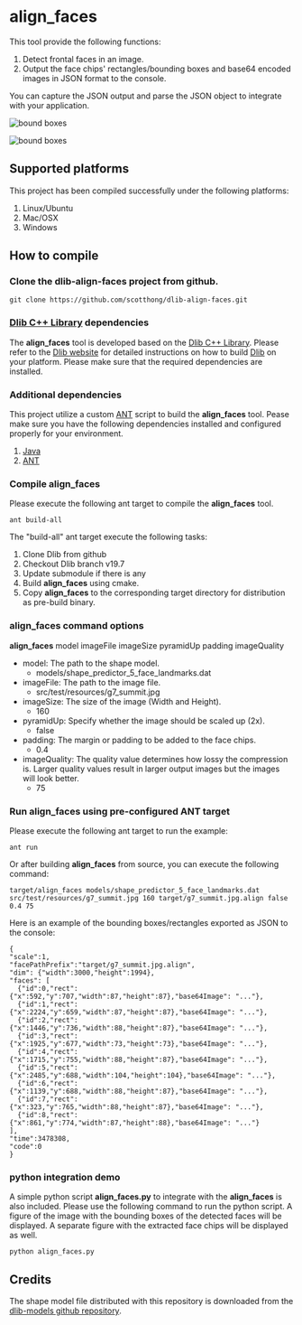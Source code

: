 # align_faces

This tool provide the following functions:

1. Detect frontal faces in an image.
2. Output the face chips' rectangles/bounding boxes and base64 encoded images in JSON format to the console.

You can capture the JSON output and parse the JSON object to integrate with your application.

![bound boxes](https://github.com/scotthong/dlib-align-faces/blob/master/src/main/resources/bounding_boxes.png)

![bound boxes](https://github.com/scotthong/dlib-align-faces/blob/master/src/main/resources/face_chips.png)

## Supported platforms
This project has been compiled successfully under the following platforms:

1. Linux/Ubuntu
2. Mac/OSX
3. Windows

## How to compile

### Clone the dlib-align-faces project from github.

```
git clone https://github.com/scotthong/dlib-align-faces.git
```

### [Dlib C++ Library](http://dlib.net) dependencies

The **align_faces** tool is developed based on the [Dlib C++ Library](http://dlib.net). Please refer to the [Dlib website](http://dlib.net) for detailed instructions on how to build [Dlib](http://dlib.net) on your platform. Please make sure that the required dependencies are installed.

### Additional dependencies

This project utilize a custom [ANT](http://ant.apache.org/) script to build the **align_faces** tool. Pease make sure you have the following dependencies installed and configured properly for your environment.

1. [Java](https://www.java.com)
2. [ANT](http://ant.apache.org/)

### Compile align_faces

Please execute the following ant target to compile the **align_faces** tool.

```
ant build-all
```

The "build-all" ant target execute the following tasks:

1. Clone Dlib from github
2. Checkout Dlib branch v19.7
3. Update submodule if there is any
4. Build **align_faces** using cmake.
5. Copy **align_faces** to the corresponding target directory for distribution as pre-build binary.

### align_faces command options

**align_faces** model imageFile imageSize pyramidUp padding imageQuality

* model: The path to the shape model.
    * models/shape_predictor_5_face_landmarks.dat
* imageFile: The path to the image file.
    * src/test/resources/g7_summit.jpg
* imageSize: The size of the image (Width and Height).
    * 160
* pyramidUp: Specify whether the image should be scaled up (2x).
    * false
* padding: The margin or padding to be added to the face chips.
    * 0.4
* imageQuality: The quality value determines how lossy the compression is. Larger quality values result in larger output images but the images will look better.
    * 75

### Run align_faces using pre-configured ANT target

Please execute the following ant target to run the example:
```
ant run
```

Or after building **align_faces** from source, you can execute the following command:
```
target/align_faces models/shape_predictor_5_face_landmarks.dat src/test/resources/g7_summit.jpg 160 target/g7_summit.jpg.align false 0.4 75
```

Here is an example of the bounding boxes/rectangles exported as JSON to the console:
```
{
"scale":1,
"facePathPrefix":"target/g7_summit.jpg.align",
"dim": {"width":3000,"height":1994},
"faces": [
  {"id":0,"rect": {"x":592,"y":707,"width":87,"height":87},"base64Image": "..."},
  {"id":1,"rect": {"x":2224,"y":659,"width":87,"height":87},"base64Image": "..."},
  {"id":2,"rect": {"x":1446,"y":736,"width":88,"height":87},"base64Image": "..."},
  {"id":3,"rect": {"x":1925,"y":677,"width":73,"height":73},"base64Image": "..."},
  {"id":4,"rect": {"x":1715,"y":755,"width":88,"height":87},"base64Image": "..."},
  {"id":5,"rect": {"x":2485,"y":688,"width":104,"height":104},"base64Image": "..."},
  {"id":6,"rect": {"x":1139,"y":688,"width":88,"height":87},"base64Image": "..."},
  {"id":7,"rect": {"x":323,"y":765,"width":88,"height":87},"base64Image": "..."},
  {"id":8,"rect": {"x":861,"y":774,"width":87,"height":88},"base64Image": "..."}
],
"time":3478308,
"code":0
}
```

### python integration demo
A simple python script **align_faces.py** to integrate with the **align_faces** is also included. Please use the following command to run the python script. A figure of the image with the bounding boxes of the detected faces will be displayed. A separate figure with the extracted face chips will be displayed as well.
```
python align_faces.py
```

## Credits

The shape model file distributed with this repository is downloaded from the [dlib-models github repository](https://github.com/davisking/dlib-models).

